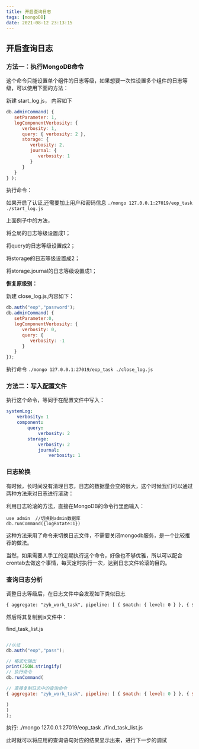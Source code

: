 ```yaml
---
title: 开启查询日志
tags: [mongoDB]
date: 2021-08-12 23:13:15
---
```


## 开启查询日志

### 方法一：执行MongoDB命令

这个命令只能设置单个组件的日志等级，如果想要一次性设置多个组件的日志等级，可以使用下面的方法：

新建 start_log.js， 内容如下

```js
db.adminCommand( {
   setParameter: 1,
   logComponentVerbosity: {
      verbosity: 1,
      query: { verbosity: 2 },
      storage: {
         verbosity: 2,
         journal: {
            verbosity: 1
         }
      }
   }
} );
```


执行命令：

如果开启了认证,还需要加上用户和密码信息
`./mongo 127.0.0.1:27019/eop_task ./start_log.js`


上面例子中的方法，

将全局的日志等级设置成1；

将query的日志等级设置成2；

将storage的日志等级设置成2；

将storage.journal的日志等级设置成1；



**恢复原级别：**

新建 close_log.js,内容如下：


```js
db.auth("eop","password");
db.adminCommand( {
   setParameter:0,
   logComponentVerbosity: {
      verbosity: 0,
      query: {
         verbosity: -1
      }
   }
});
```

执行命令 `./mongo 127.0.0.1:27019/eop_task ./close_log.js`


### 方法二：写入配置文件

执行这个命令，等同于在配置文件中写入：

```yml
systemLog:
    verbosity: 1
    component:
        query:
            verbosity: 2
        storage:
            verbosity: 2
            journal:
                verbosity: 1
```



### 日志轮换

有时候，长时间没有清理日志，日志的数据量会变的很大，这个时候我们可以通过两种方法来对日志进行滚动：


利用日志轮滚的方法，直接在MongoDB的命令行里面输入：

```shell
use admin  //切换到admin数据库
db.runCommand({logRotate:1})
```

这种方法采用了命令来切换日志文件，不需要关闭mongodb服务，是一个比较推荐的做法。

当然，如果需要人手工的定期执行这个命令，好像也不够优雅，所以可以配合crontab去做这个事情，每天定时执行一次，达到日志文件轮滚的目的。

### 查询日志分析

调整日志等级后，在日志文件中会发现如下类似日志

```txt
{ aggregate: "zyb_work_task", pipeline: [ { $match: { level: 0 } }, { $match: { $or: [ { "creator.id": 811 }, { assigneeType: 0, assigneeId: 811 }, { assigneeType: 1, assigneeId: { $in: [ 5778 ] } }, { assigneeType: 2, assigneeId: { $in: [ 29295, 28087, 28118 ] } }, { "ccUser.id": 811 }, { subAssigneeList: 811 }, { subCcList: 811 }, { subCreatorList: 811 } ] } }, { $addFields: { currentEmpFocus: { $ifNull: [ "$empFocus.811", 0 ] } } }, { $match: { finishFlag: false } }, { $sort: { currentEmpFocus: -1, createTime: -1 } }, { $limit: 20 } ], cursor: {} }
```

然后将其复制到js文件中：

find_task_list.js

```js

//认证
db.auth("eop","pass");

// 格式化输出
print(JSON.stringify(
// 执行命令
db.runCommand(

// 直接复制日志中的查询命令
{ aggregate: "zyb_work_task", pipeline: [ { $match: { level: 0 } }, { $match: { $or: [ { "creator.id": 811 }, { assigneeType: 0, assigneeId: 811 }, { assigneeType: 1, assigneeId: { $in: [ 5778 ] } }, { assigneeType: 2, assigneeId: { $in: [ 29295, 28087, 28118 ] } }, { "ccUser.id": 811 }, { subAssigneeList: 811 }, { subCcList: 811 }, { subCreatorList: 811 } ] } }, { $addFields: { currentEmpFocus: { $ifNull: [ "$empFocus.811", 0 ] } } }, { $match: { finishFlag: false } }, { $sort: { currentEmpFocus: -1, createTime: -1 } }, { $limit: 20 } ], cursor: {} }

)
)
);

```

执行: ./mongo 127.0.0.1:27019/eop_task ./find_task_list.js

此时就可以将应用的查询语句对应的结果显示出来，进行下一步的调试